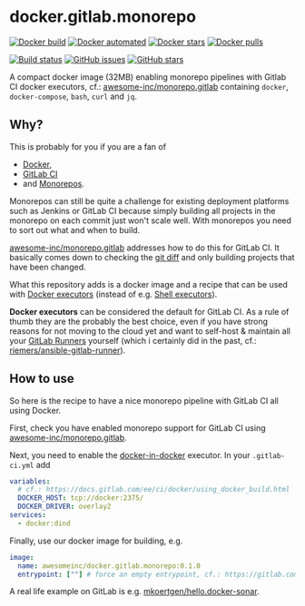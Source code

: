 # docker.gitlab.monorepo

[![Docker build](https://img.shields.io/docker/build/awesomeinc/docker.gitlab.monorepo.svg?logo=docker)](https://hub.docker.com/r/awesomeinc/docker.gitlab.monorepo/builds/)
[![Docker automated](https://img.shields.io/docker/automated/awesomeinc/docker.gitlab.monorepo.svg?logo=docker)](https://hub.docker.com/r/awesomeinc/docker.gitlab.monorepo/)
[![Docker stars](https://img.shields.io/docker/stars/awesomeinc/docker.gitlab.monorepo.svg?logo=docker)](https://hub.docker.com/r/awesomeinc/docker.gitlab.monorepo/)
[![Docker pulls](https://img.shields.io/docker/pulls/awesomeinc/docker.gitlab.monorepo.svg?logo=docker)](https://hub.docker.com/r/awesomeinc/docker.gitlab.monorepo/)

[![Build status](https://img.shields.io/travis/awesome-inc/docker.gitlab.monorepo.svg?logo=travis)](https://travis-ci.org/awesome-inc/docker.gitlab.monorepo/)
[![GitHub issues](https://img.shields.io/github/issues/awesome-inc/docker.gitlab.monorepo.svg?logo=github "GitHub issues")](https://github.com/awesome-inc/docker.gitlab.monorepo)
[![GitHub stars](https://img.shields.io/github/stars/awesome-inc/docker.gitlab.monorepo.svg?logo=github "GitHub stars")](https://github.com/awesome-inc/docker.gitlab.monorepo)

A compact docker image (32MB) enabling monorepo pipelines with Gitlab CI docker executors, cf.: [awesome-inc/monorepo.gitlab](https://github.com/awesome-inc/monorepo.gitlab) containing `docker`,  `docker-compose`, `bash`, `curl` and `jq`.

## Why?

This is probably for you if you are a fan of

- [Docker](https://www.docker.com/why-docker),
- [GitLab CI](https://about.gitlab.com/product/continuous-integration/)
- and [Monorepos](https://en.wikipedia.org/wiki/Monorepo).

Monorepos can still be quite a challenge for existing deployment platforms such as Jenkins or GitLab CI because simply building all projects in the monorepo on each commit just won't scale well. With monorepos you need to sort out what and when to build.

[awesome-inc/monorepo.gitlab](https://github.com/awesome-inc/monorepo.gitlab) addresses how to do this for GitLab CI.
It basically comes down to checking the [git diff](https://git-scm.com/docs/git-diff) and only building projects that have been changed.

What this repository adds is a docker image and a recipe that can be used with [Docker executors](https://docs.gitlab.com/runner/executors/docker.html) (instead of e.g. [Shell executors](https://docs.gitlab.com/runner/executors/shell.html)).

**Docker executors** can be considered the default for GitLab CI. As a rule of thumb they are the probably the best choice, even if you have strong reasons for not moving to the cloud yet and want to self-host & maintain all your [GitLab Runners](https://docs.gitlab.com/runner/) yourself (which i certainly did in the past, cf.: [riemers/ansible-gitlab-runner](https://github.com/riemers/ansible-gitlab-runner)).

## How to use

So here is the recipe to have a nice monorepo pipeline with GitLab CI all using Docker.

First, check you have enabled monorepo support for GitLab CI using [awesome-inc/monorepo.gitlab](https://github.com/awesome-inc/monorepo.gitlab#how-to-use).

Next, you need to enable the [docker-in-docker](https://docs.gitlab.com/ee/ci/docker/using_docker_build.html#use-docker-in-docker-executor) executor. In your `.gitlab-ci.yml` add

```yml
variables:
  # cf.: https://docs.gitlab.com/ee/ci/docker/using_docker_build.html
  DOCKER_HOST: tcp://docker:2375/
  DOCKER_DRIVER: overlay2
services:
  - docker:dind
```

Finally, use our docker image for building, e.g.

```yml
image:
  name: awesomeinc/docker.gitlab.monorepo:0.1.0
  entrypoint: [""] # force an empty entrypoint, cf.: https://gitlab.com/gitlab-org/gitlab-runner/issues/2692#workaround
```

A real life example on GitLab is e.g. [mkoertgen/hello.docker-sonar](https://gitlab.com/mkoertgen/hello.docker-sonar).